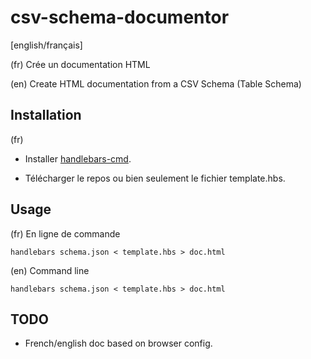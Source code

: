 # csv-schema-documentor

[english/français]

(fr) Crée un documentation HTML

(en) Create HTML documentation from a CSV Schema (Table Schema)

## Installation

(fr)
- Installer [handlebars-cmd](https://www.npmjs.com/package/handlebars-cmd).

- Télécharger le repos ou bien seulement le fichier template.hbs.

## Usage

(fr) En ligne de commande

`handlebars schema.json < template.hbs > doc.html`

(en) Command line

`handlebars schema.json < template.hbs > doc.html`

## TODO

- French/english doc based on browser config.
